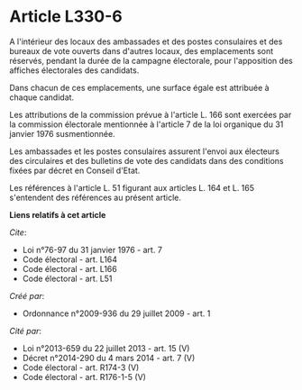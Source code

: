 # Article L330-6

A l'intérieur des locaux des ambassades et des postes consulaires et des bureaux de vote ouverts dans d'autres locaux, des
emplacements sont réservés, pendant la durée de la campagne électorale, pour l'apposition des affiches électorales des
candidats. 

Dans chacun de ces emplacements, une surface égale est attribuée à chaque candidat. 

Les attributions de la commission prévue à l'article L. 166 sont exercées par la commission électorale mentionnée à l'article
7 de la loi organique du 31 janvier 1976 susmentionnée. 

Les ambassades et les postes consulaires assurent l'envoi aux électeurs des circulaires et des bulletins de vote des
candidats dans des conditions fixées par décret en Conseil d'Etat. 

Les références à l'article L. 51 figurant aux articles L. 164 et L. 165 s'entendent des références au présent article.

**Liens relatifs à cet article**

_Cite_:

  - Loi n°76-97 du 31 janvier 1976 - art. 7
  - Code électoral - art. L164
  - Code électoral - art. L166
  - Code électoral - art. L51

_Créé par_:

  - Ordonnance n°2009-936 du 29 juillet 2009 - art. 1

_Cité par_:

  - Loi n°2013-659 du 22 juillet 2013 - art. 15 (V)
  - Décret n°2014-290 du 4 mars 2014 - art. 7 (V)
  - Code électoral - art. R174-3 (V)
  - Code électoral - art. R176-1-5 (V)
